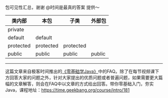 

包可见性汇总，谢谢 @时间是最真的答案 提供～


| 类内部         | 本包       | 子类       | 外部包     |
| ------------- |-----------|-----------|-----------|
| private       |           |           |           |
| default       | default   |           |           |
| protected     | protected | protected |           |
| public        | public    | public    | public    |

***

这篇文章来自极客时间推出的[《零基础学Java》](https://time.geekbang.org/course/intro/181)中的FAQ。除了在每节视频课下方回答大家的问题之外，针对大家提出的优质问题或者普遍问题，如果需要更大篇幅的文章解答，则会在FAQ中以文章的方式给出回答。带你零基础入门，夯实Java，课程地址：https://time.geekbang.org/course/intro/181


